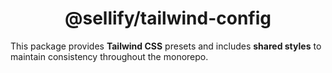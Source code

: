 <h1 align="center">
   @sellify/tailwind-config
</h1>

This package provides __Tailwind CSS__ presets and includes __shared styles__ to maintain consistency throughout the monorepo.
